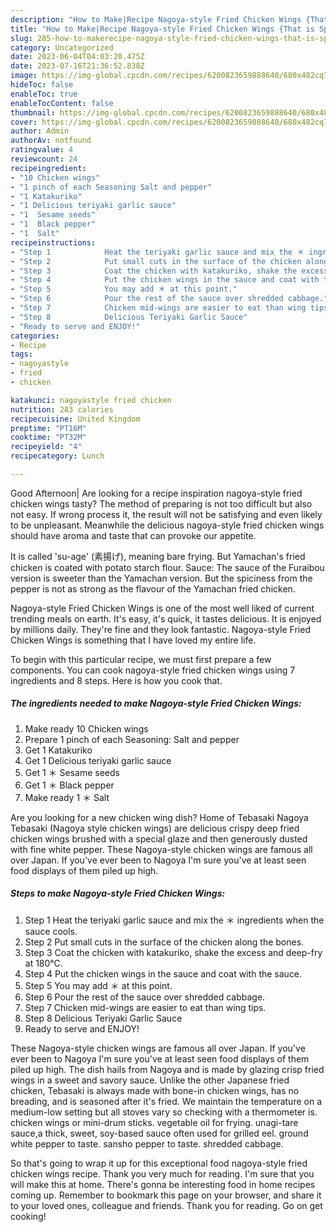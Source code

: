 ```yaml
---
description: "How to Make|Recipe Nagoya-style Fried Chicken Wings {That is Special"
title: "How to Make|Recipe Nagoya-style Fried Chicken Wings {That is Special"
slug: 285-how-to-makerecipe-nagoya-style-fried-chicken-wings-that-is-special
category: Uncategorized
date: 2023-06-04T04:03:20.475Z
date: 2023-07-16T21:36:52.838Z
image: https://img-global.cpcdn.com/recipes/6200823659888640/680x482cq70/nagoya-style-fried-chicken-wings-recipe-main-photo.jpg
hideToc: false
enableToc: true
enableTocContent: false
thumbnail: https://img-global.cpcdn.com/recipes/6200823659888640/680x482cq70/nagoya-style-fried-chicken-wings-recipe-main-photo.jpg
cover: https://img-global.cpcdn.com/recipes/6200823659888640/680x482cq70/nagoya-style-fried-chicken-wings-recipe-main-photo.jpg
author: Admin
authorAv: notfound
ratingvalue: 4
reviewcount: 24
recipeingredient:
- "10 Chicken wings"
- "1 pinch of each Seasoning Salt and pepper"
- "1 Katakuriko"
- "1 Delicious teriyaki garlic sauce"
- "1  Sesame seeds"
- "1  Black pepper"
- "1  Salt"
recipeinstructions:
- "Step 1            Heat the teriyaki garlic sauce and mix the ＊ ingredients when the sauce cools."
- "Step 2            Put small cuts in the surface of the chicken along the bones."
- "Step 3            Coat the chicken with katakuriko, shake the excess and deep-fry at 180°C."
- "Step 4            Put the chicken wings in the sauce and coat with the sauce."
- "Step 5            You may add ＊ at this point."
- "Step 6            Pour the rest of the sauce over shredded cabbage."
- "Step 7            Chicken mid-wings are easier to eat than wing tips."
- "Step 8            Delicious Teriyaki Garlic Sauce"
- "Ready to serve and ENJOY!"
categories:
- Recipe
tags:
- nagoyastyle
- fried
- chicken

katakunci: nagoyastyle fried chicken 
nutrition: 283 calories
recipecuisine: United Kingdom
preptime: "PT16M"
cooktime: "PT32M"
recipeyield: "4"
recipecategory: Lunch

---
```



Good Afternoon| Are looking for a recipe inspiration nagoya-style fried chicken wings tasty? The method of preparing is not too difficult but also not easy. If wrong process it, the result will not be satisfying and even likely to be unpleasant. Meanwhile the delicious nagoya-style fried chicken wings should have aroma and taste that can provoke our appetite.





It is called &#39;su-age&#39; (素揚げ), meaning bare frying. But Yamachan&#39;s fried chicken is coated with potato starch flour. Sauce: The sauce of the Furaibou version is sweeter than the Yamachan version. But the spiciness from the pepper is not as strong as the flavour of the Yamachan fried chicken.

Nagoya-style Fried Chicken Wings is one of the most well liked of current trending meals on earth. It's easy, it's quick, it tastes delicious. It is enjoyed by millions daily. They're fine and they look fantastic. Nagoya-style Fried Chicken Wings is something that I have loved my entire life.


To begin with this particular recipe, we must first prepare a few components. You can cook nagoya-style fried chicken wings using 7 ingredients and 8 steps. Here is how you cook that.

<!--inarticleads1-->

##### The ingredients needed to make Nagoya-style Fried Chicken Wings:

1. Make ready 10 Chicken wings
1. Prepare 1 pinch of each Seasoning: Salt and pepper
1. Get 1 Katakuriko
1. Get 1 Delicious teriyaki garlic sauce
1. Get 1 ＊ Sesame seeds
1. Get 1 ＊ Black pepper
1. Make ready 1 ＊ Salt


Are you looking for a new chicken wing dish? Home of Tebasaki Nagoya Tebasaki (Nagoya style chicken wings) are delicious crispy deep fried chicken wings brushed with a special glaze and then generously dusted with fine white pepper. These Nagoya-style chicken wings are famous all over Japan. If you&#39;ve ever been to Nagoya I&#39;m sure you&#39;ve at least seen food displays of them piled up high. 

<!--inarticleads2-->

##### Steps to make Nagoya-style Fried Chicken Wings:

1. Step 1            Heat the teriyaki garlic sauce and mix the ＊ ingredients when the sauce cools.
1. Step 2            Put small cuts in the surface of the chicken along the bones.
1. Step 3            Coat the chicken with katakuriko, shake the excess and deep-fry at 180°C.
1. Step 4            Put the chicken wings in the sauce and coat with the sauce.
1. Step 5            You may add ＊ at this point.
1. Step 6            Pour the rest of the sauce over shredded cabbage.
1. Step 7            Chicken mid-wings are easier to eat than wing tips.
1. Step 8            Delicious Teriyaki Garlic Sauce
1. Ready to serve and ENJOY!

These Nagoya-style chicken wings are famous all over Japan. If you&#39;ve ever been to Nagoya I&#39;m sure you&#39;ve at least seen food displays of them piled up high. The dish hails from Nagoya and is made by glazing crisp fried wings in a sweet and savory sauce. Unlike the other Japanese fried chicken, Tebasaki is always made with bone-in chicken wings, has no breading, and is seasoned after it&#39;s fried. We maintain the temperature on a medium-low setting but all stoves vary so checking with a thermometer is. chicken wings or mini-drum sticks. vegetable oil for frying. unagi-tare sauce,a thick, sweet, soy-based sauce often used for grilled eel. ground white pepper to taste. sansho pepper to taste. shredded cabbage. 

So that's going to wrap it up for this exceptional food nagoya-style fried chicken wings recipe. Thank you very much for reading. I'm sure that you will make this at home. There's gonna be interesting food in home recipes coming up. Remember to bookmark this page on your browser, and share it to your loved ones, colleague and friends. Thank you for reading. Go on get cooking!

